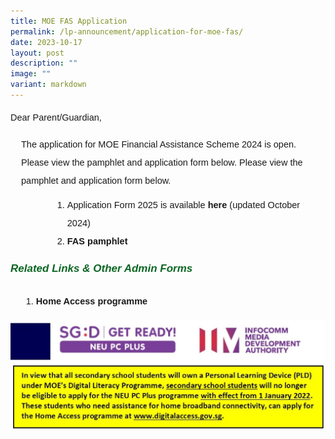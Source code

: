 ```yaml
---
title: MOE FAS Application
permalink: /lp-announcement/application-for-moe-fas/
date: 2023-10-17
layout: post
description: ""
image: ""
variant: markdown
---
```

<p style="font-size:14.5px; line-height:2;margin-top:0px;font-family:sans-serif;">Dear Parent/Guardian,</p>
<p style="font-size:14.5px; line-height:2;margin-top:0px;font-family:sans-serif;margin-left: 17px;">The application for MOE Financial Assistance Scheme 2024 is open. Please view the pamphlet and application form below. Please view the pamphlet and application form below.
</p>

<ol style="margin-top:-5px;margin-left: 50px;">
	<li style="font-size:14.5px; line-height:2;margin-left:17px;font-family:sans-serif;">Application Form 2025 is available&nbsp;<a href="https://drive.google.com/file/d/1kW88MO-lCBPxyYLb7SbSc4plBZhDFksL/view?usp=sharing" style="font-size:14.5px; line-height:1.5;font-family:sans-serif;font-weight:bold;text-decoration: none;">here</a> (updated October 2024)</li>
	<li style="font-size:14.5px; line-height:2;margin-left:17px;font-family:sans-serif;"><a href="https://drive.google.com/drive/folders/1c5-mdhOXDBrt-B_29f19Kx98U__FB03w?usp=sharing" style="font-size:14.5px; line-height:1.5;font-family:sans-serif;font-weight:bold;text-decoration: none;">FAS pamphlet</a></li>
</ol>

<h6 style="color:#0B6623;font-family:sans-serif;font-weight:bold;"><strong style="font-family:sans-serif;font-size:17px;color:#0B6623;">Related Links &amp; Other Admin Forms</strong></h6>
<ol style="margin-top:-5px;">
<li style="font-size:14.5px; line-height:2;margin-left:17px;font-family:sans-serif;"><a href="https://www.digitalaccess.gov.sg/" style="font-size:14.5px; line-height:1.5;font-family:sans-serif;font-weight:bold;text-decoration: none;">Home Access programme</a></li>
</ol>
<img src="/images/HomeAccessIMDA-1024x357.jpg">